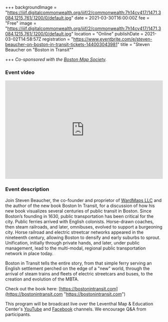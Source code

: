 +++
backgroundImage = "https://iiif.digitalcommonwealth.org/iiif/2/commonwealth:7h14cv417/1471,3084,1215,761/,1200/0/default.jpg"
date = 2021-03-30T16:00:00Z
fee = "Free"
image = "https://iiif.digitalcommonwealth.org/iiif/2/commonwealth:7h14cv417/1471,3084,1215,761/,1200/0/default.jpg"
location = "Online"
publishDate = 2021-03-02T14:58:57Z
registration = "https://www.eventbrite.com/e/steven-beaucher-on-boston-in-transit-tickets-144003043981"
title = "Steven Beaucher on \"Boston in Transit\""

+++
_Co-sponsored with the_ [_Boston Map Society_](http://bostonmapsociety.org/)_._

### Event video

<iframe width="100%" height="315" src="https://www.youtube.com/embed/iDhwyEtOvMs" title="YouTube video player" frameborder="0" allow="accelerometer; autoplay; clipboard-write; encrypted-media; gyroscope; picture-in-picture" allowfullscreen></iframe>

### Event description

Join Steven Beaucher, the co-founder and proprietor of [WardMaps LLC](https://wardmapsgifts.com/) and the author of the new book Boston In Transit, for a discussion of how his new book visualizes several centuries of public transit in Boston. Since Boston’s founding in 1630, public transportation has been critical for the city. Public ferries arrived with English colonists. Horse-drawn coaches, then steam railroads, and later, omnibuses, evolved to support a burgeoning city. Horse railroad and electric streetcar networks appeared in the nineteenth century, allowing Boston to densify and early suburbs to sprout. Unification, initially through private hands, and later, under public management, lead to the multi-modal, regional public transportation network in place today.

Boston in Transit tells the entire story, from that simple ferry serving an English settlement perched on the edge of a "new" world, through the arrival of steam trains and fleets of electric streetcars and buses, to the creation and evolution of the MBTA.

Check out the book here: [https://bostonintransit.com](https://bostonintransit.com "https://bostonintransit.com")

This program will be broadcast live over the Leventhal Map & Education Center's [YouTube](https://www.youtube.com/channel/UCb7XDT7zQeq493V8E6SNw-g) and [Facebook](https://www.facebook.com/bplmaps/videos) channels. We encourage Q&A from participants.